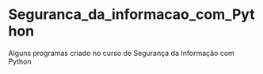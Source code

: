 # Seguranca_da_informacao_com_Python
 Alguns programas criado no curso de Segurança da Informação com Python
